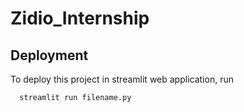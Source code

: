 # Zidio_Internship



## Deployment

To deploy this project in streamlit web application, run

```bash
  streamlit run filename.py
```
